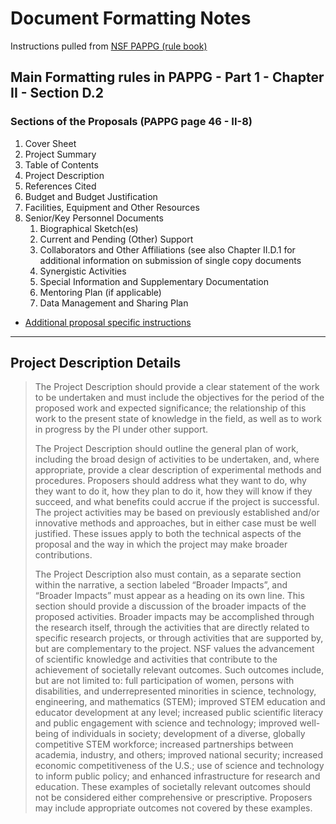 # Document Formatting Notes

Instructions pulled from [NSF PAPPG (rule book)](/docs/notes/nsf_proposal_and_award_policies_and_procedures_guide.pdf)

## Main Formatting rules in PAPPG - Part 1 - Chapter II - Section D.2

### Sections of the Proposals (PAPPG page 46 - II-8)
1. Cover Sheet
1. Project Summary
1. Table of Contents
1. Project Description
1. References Cited
1. Budget and Budget Justification
1. Facilities, Equipment and Other Resources
1. Senior/Key Personnel Documents
    1. Biographical Sketch(es)
    1. Current and Pending (Other) Support
    1. Collaborators and Other Affiliations (see also Chapter II.D.1 for additional information on submission of single copy documents
    1. Synergistic Activities
    1. Special Information and Supplementary Documentation
    1. Mentoring Plan (if applicable)
    1. Data Management and Sharing Plan

- [Additional proposal specific instructions](/docs/notes/funding-opportunity-announcement-foa/pose_foa_abridged.md#solicitation-specific-submission-checklist)
___

## Project Description Details

> The Project Description should provide a clear statement of the work to be undertaken and must include the objectives for the period of the proposed work and expected significance; the relationship of this work to the present state of knowledge in the field, as well as to work in progress by the PI under other support.
>
> The Project Description should outline the general plan of work, including the broad design of activities to be undertaken, and, where appropriate, provide a clear description of experimental methods and procedures. Proposers should address what they want to do, why they want to do it, how they plan to do it, how they will know if they succeed, and what benefits could accrue if the project is successful. The project activities may be based on previously established and/or innovative methods and approaches, but in either case must be well justified. These issues apply to both the technical aspects of the proposal and the way in which the project may make broader contributions.
>
> The Project Description also must contain, as a separate section within the narrative, a section labeled “Broader Impacts”, and “Broader Impacts” must appear as a heading on its own line. This section should provide a discussion of the broader impacts of the proposed activities. Broader impacts may be accomplished through the research itself, through the activities that are directly related to specific research projects, or through activities that are supported by, but are complementary to the project. NSF values the advancement of scientific knowledge and activities that contribute to the achievement of societally relevant outcomes. Such outcomes include, but are not limited to: full participation of women, persons with disabilities, and underrepresented minorities in science, technology, engineering, and mathematics (STEM); improved STEM education and educator development at any level; increased public scientific literacy and public engagement with science and technology; improved well-being of individuals in society; development of a diverse, globally competitive STEM workforce; increased partnerships between academia, industry, and others; improved national security; increased economic competitiveness of the U.S.; use of science and technology to inform public policy; and enhanced infrastructure for research and education. These examples of societally relevant outcomes should not be considered either comprehensive or prescriptive. Proposers may include appropriate outcomes not covered by these examples.